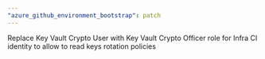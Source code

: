 ```yaml
---
"azure_github_environment_bootstrap": patch
---
```


Replace Key Vault Crypto User with Key Vault Crypto Officer role for Infra CI identity to allow to read keys rotation policies
